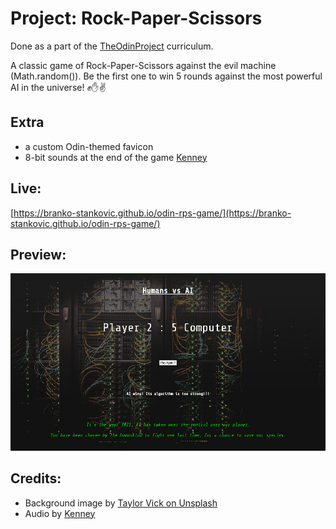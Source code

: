 # Project: Rock-Paper-Scissors
Done as a part of the [TheOdinProject](https://www.theodinproject.com/) curriculum.

A classic game of Rock-Paper-Scissors against the evil machine (Math.random()). Be the first one to win 5 rounds against the most powerful AI in the universe! ✊✋:v:

## Extra
- a custom Odin-themed favicon
- 8-bit sounds at the end of the game [Kenney](https://www.kenney.nl/)

## Live:
[https://branko-stankovic.github.io/odin-rps-game/](https://branko-stankovic.github.io/odin-rps-game/)

## Preview:
![a preview of the game](/img/preview.png)

## Credits: 
- Background image by [Taylor Vick on Unsplash](https://unsplash.com/photos/M5tzZtFCOfs)
- Audio by [Kenney](https://www.kenney.nl/)
